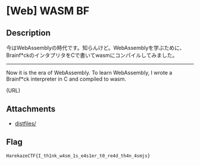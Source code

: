 # [Web] WASM BF
## Description
今はWebAssemblyの時代です。知らんけど。WebAssemblyを学ぶために、Brainf*ckのインタプリタをCで書いてwasmにコンパイルしてみました。

---

Now it is the era of WebAssembly. To learn WebAssembly, I wrote a Brainf*ck interpreter in C and compiled to wasm.

(URL)

## Attachments
- [distfiles/](distfiles/)

## Flag
```
HarekazeCTF{I_th1nk_w4sm_1s_e4s1er_t0_re4d_th4n_4smjs}
```